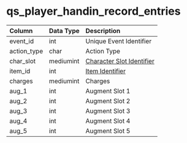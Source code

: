 # qs\_player\_handin\_record\_entries

| Column | Data Type | Description |
| :--- | :--- | :--- |
| event\_id | int | Unique Event Identifier |
| action\_type | char | Action Type |
| char\_slot | mediumint | [Character Slot Identifier](../../../../categories/inventory/inventory-slots) |
| item\_id | int | [Item Identifier](../../../schema/categories/items/items.md) |
| charges | mediumint | Charges |
| aug\_1 | int | Augment Slot 1 |
| aug\_2 | int | Augment Slot 2 |
| aug\_3 | int | Augment Slot 3 |
| aug\_4 | int | Augment Slot 4 |
| aug\_5 | int | Augment Slot 5 |

